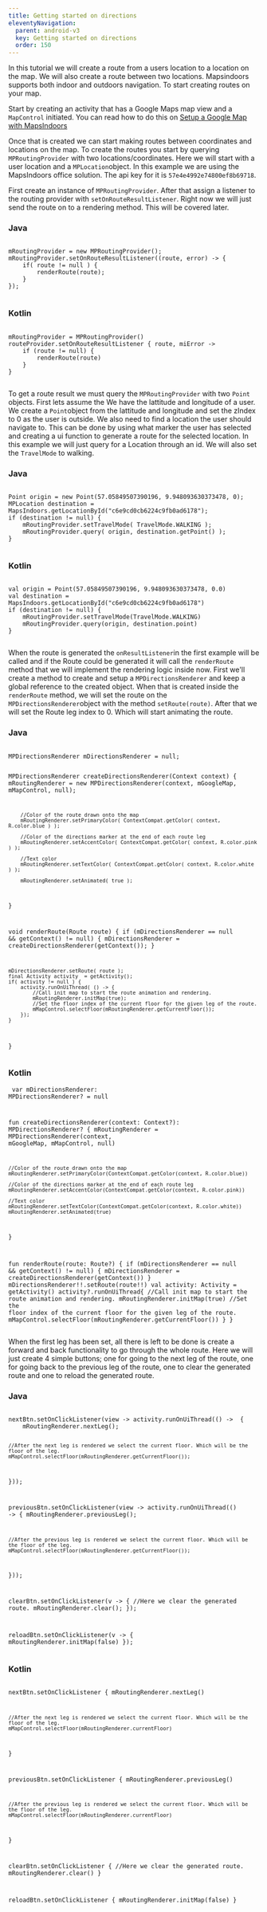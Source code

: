 ```yaml
---
title: Getting started on directions
eleventyNavigation:
  parent: android-v3
  key: Getting started on directions
  order: 150
---
```


In this tutorial we will create a route from a users location to a location on the map. We will also create a route between two locations.
Mapsindoors supports both indoor and outdoors navigation. To start creating routes on your map.

Start by creating an activity that has a Google Maps map view and a `MapControl` initiated. You can read how to do this on [Setup a Google Map with MapsIndoors](/android/v3/#setup-a-google-map-with-mapsindoors)

Once that is created we can start making routes between coordinates and locations on the map.
To create the routes you start by querying `MPRoutingProvider` with two locations/coordinates. Here we will start with a user location and a `MPLocation`object. In this example we are using the MapsIndoors office solution. The api key for it is `57e4e4992e74800ef8b69718`.

First create an instance of `MPRoutingProvider`. After that assign a listener to the routing provider with `setOnRouteResultListener`. Right now we will just send the route on to a rendering method. This will be covered later.

<mi-tabs>
    <mi-tab label="Java" tab-for="java"></mi-tab>
    <mi-tab label="Kotlin" tab-for="kotlin"></mi-tab>
    <mi-tab-panel id="java">
        <h3>Java</h3>
        <pre lang="Java"><code>
mRoutingProvider = new MPRoutingProvider();
mRoutingProvider.setOnRouteResultListener((route, error) -> {
    if( route != null ) {
        renderRoute(route);
    }
});
        </code></pre>
    </mi-tab-panel>
    <mi-tab-panel id="kotlin">
        <h3>Kotlin</h3>
        <pre lang ="Kotlin"><code>
mRoutingProvider = MPRoutingProvider()
routeProvider.setOnRouteResultListener { route, miError ->
    if (route != null) {
        renderRoute(route)
    }
}
        </code></pre>
    </mi-tab-panel>
</mi-tabs>

To get a route result we must query the `MPRoutingProvider` with two `Point` objects.
First lets assume the We have the lattitude and longitude of a user. We create a `Point`object from the lattitude and longitude and set the zIndex to 0 as the user is outside. We also need to find a location the user should navigate to. This can be done by using what marker the user has selected and creating a ui function to generate a route for the selected location. In this example we will just query for a Location through an id. We will also set the `TravelMode` to walking.

<mi-tabs>
    <mi-tab label="Java" tab-for="java"></mi-tab>
    <mi-tab label="Kotlin" tab-for="kotlin"></mi-tab>
    <mi-tab-panel id="java">
        <h3>Java</h3>
        <pre lang="Java"><code>
Point origin = new Point(57.05849507390196, 9.948093630373478, 0);
MPLocation destination = MapsIndoors.getLocationById("c6e9cd0cb6224c9fb0ad6178");
if (destination != null) {
    mRoutingProvider.setTravelMode( TravelMode.WALKING );
    mRoutingProvider.query( origin, destination.getPoint() );
}
        </code></pre>
    </mi-tab-panel>
    <mi-tab-panel id="kotlin">
        <h3>Kotlin</h3>
        <pre lang ="Kotlin"><code>
val origin = Point(57.05849507390196, 9.948093630373478, 0.0)
val destination = MapsIndoors.getLocationById("c6e9cd0cb6224c9fb0ad6178")
if (destination != null) {
    mRoutingProvider.setTravelMode(TravelMode.WALKING)
    mRoutingProvider.query(origin, destination.point)
}
        </code></pre>
    </mi-tab-panel>
</mi-tabs>

When the route is generated the `onResultListener`in the first example will be called and if the Route could be generated it will call the `renderRoute` method that we will implement the rendering logic inside now.
First we'll create a method to create and setup a `MPDirectionsRenderer` and keep a global reference to the created object. When that is created inside the `renderRoute` method, we will set the route on the `MPDirectionsRenderer`object with the method `setRoute(route)`. After that we will set the Route leg index to 0. Which will start animating the route.

<mi-tabs>
    <mi-tab label="Java" tab-for="java"></mi-tab>
    <mi-tab label="Kotlin" tab-for="kotlin"></mi-tab>
    <mi-tab-panel id="java">
        <h3>Java</h3>
        <pre lang="Java"><code>
MPDirectionsRenderer mDirectionsRenderer = null;

MPDirectionsRenderer createDirectionsRenderer(Context context) {
        mRoutingRenderer = new MPDirectionsRenderer(context, mGoogleMap, mMapControl, null);

        //Color of the route drawn onto the map
        mRoutingRenderer.setPrimaryColor( ContextCompat.getColor( context, R.color.blue ) );

        //Color of the directions marker at the end of each route leg
        mRoutingRenderer.setAccentColor( ContextCompat.getColor( context, R.color.pink ) );
        
        //Text color
        mRoutingRenderer.setTextColor( ContextCompat.getColor( context, R.color.white ) );

        mRoutingRenderer.setAnimated( true );
}

void renderRoute(Route route) {
    if (mDirectionsRenderer == null && getContext() != null) {
        mDirectionsRenderer = createDirectionsRenderer(getContext());
    }

    mDirectionsRenderer.setRoute( route );
    final Activity activity  = getActivity();
    if( activity != null ) {
        activity.runOnUiThread( () -> {
            //Call init map to start the route animation and rendering.
            mRoutingRenderer.initMap(true);
            //Set the floor index of the current floor for the given leg of the route.
            mMapControl.selectFloor(mRoutingRenderer.getCurrentFloor());
        });
    }
}
        </code></pre>
    </mi-tab-panel>
    <mi-tab-panel id="kotlin">
        <h3>Kotlin</h3>
        <pre lang ="Kotlin"><code>
var mDirectionsRenderer: MPDirectionsRenderer? = null

fun createDirectionsRenderer(context: Context?): MPDirectionsRenderer? {
    mRoutingRenderer = MPDirectionsRenderer(context, mGoogleMap, mMapControl, null)

    //Color of the route drawn onto the map
    mRoutingRenderer.setPrimaryColor(ContextCompat.getColor(context, R.color.blue))

    //Color of the directions marker at the end of each route leg
    mRoutingRenderer.setAccentColor(ContextCompat.getColor(context, R.color.pink))

    //Text color
    mRoutingRenderer.setTextColor(ContextCompat.getColor(context, R.color.white))
    mRoutingRenderer.setAnimated(true)
}

fun renderRoute(route: Route?) {
    if (mDirectionsRenderer == null && getContext() != null) {
        mDirectionsRenderer = createDirectionsRenderer(getContext())
    }
    mDirectionsRenderer!!.setRoute(route!!)
    val activity: Activity = getActivity()
    activity?.runOnUiThread{
        //Call init map to start the route animation and rendering.
        mRoutingRenderer.initMap(true)
        //Set the floor index of the current floor for the given leg of the route.
        mMapControl.selectFloor(mRoutingRenderer.getCurrentFloor())
    }
}
        </code></pre>
    </mi-tab-panel>
</mi-tabs>

When the first leg has been set, all there is left to be done is create a forward and back functionality to go through the whole route. Here we will just create 4 simple buttons; one for going to the next leg of the route, one for going back to the previous leg of the route, one to clear the generated route and one to reload the generated route.

<mi-tabs>
    <mi-tab label="Java" tab-for="java"></mi-tab>
    <mi-tab label="Kotlin" tab-for="kotlin"></mi-tab>
    <mi-tab-panel id="java">
        <h3>Java</h3>
        <pre lang="Java"><code>
nextBtn.setOnClickListener(view -> activity.runOnUiThread(() ->  {
    mRoutingRenderer.nextLeg();

    //After the next leg is rendered we select the current floor. Which will be the floor of the leg.
    mMapControl.selectFloor(mRoutingRenderer.getCurrentFloor());
}));

previousBtn.setOnClickListener(view -> activity.runOnUiThread(() -> {
    mRoutingRenderer.previousLeg();

    //After the previous leg is rendered we select the current floor. Which will be the floor of the leg.
    mMapControl.selectFloor(mRoutingRenderer.getCurrentFloor());
}));

clearBtn.setOnClickListener(v -> {
    //Here we clear the generated route.
    mRoutingRenderer.clear();
});

reloadBtn.setOnClickListener(v -> {
    mRoutingRenderer.initMap(false)
});
        </code></pre>
    </mi-tab-panel>
    <mi-tab-panel id="kotlin">
        <h3>Kotlin</h3>
        <pre lang ="Kotlin"><code>
nextBtn.setOnClickListener {
    mRoutingRenderer.nextLeg()

    //After the next leg is rendered we select the current floor. Which will be the floor of the leg.
    mMapControl.selectFloor(mRoutingRenderer.currentFloor)
}

previousBtn.setOnClickListener {
    mRoutingRenderer.previousLeg()

    //After the previous leg is rendered we select the current floor. Which will be the floor of the leg.
    mMapControl.selectFloor(mRoutingRenderer.currentFloor)
}

clearBtn.setOnClickListener {
    //Here we clear the generated route.
    mRoutingRenderer.clear()
}

reloadBtn.setOnClickListener {
    mRoutingRenderer.initMap(false)
}
        </code></pre>
    </mi-tab-panel>
</mi-tabs>
